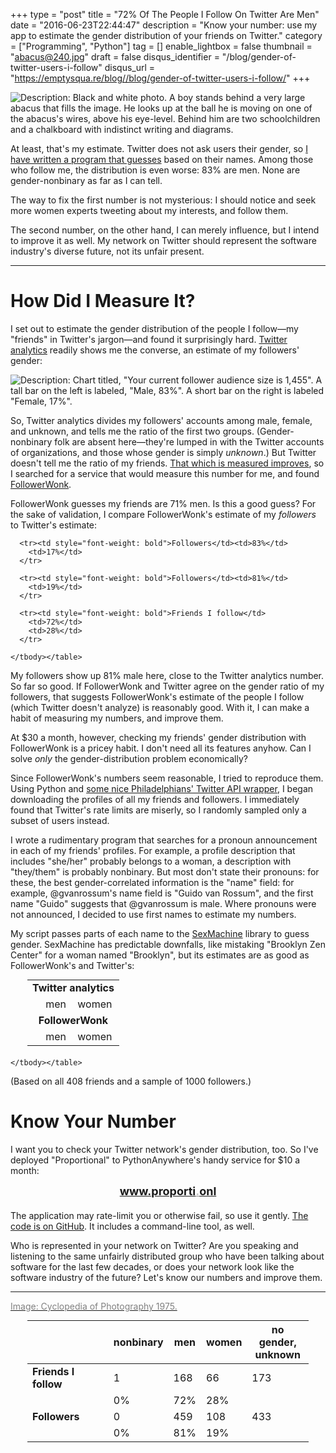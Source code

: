 +++
type = "post"
title = "72% Of The People I Follow On Twitter Are Men"
date = "2016-06-23T22:44:47"
description = "Know your number: use my app to estimate the gender distribution of your friends on Twitter."
category = ["Programming", "Python"]
tag = []
enable_lightbox = false
thumbnail = "abacus@240.jpg"
draft = false
disqus_identifier = "/blog/gender-of-twitter-users-i-follow"
disqus_url = "https://emptysqua.re/blog//blog/gender-of-twitter-users-i-follow/"
+++

<p><img alt="Description: Black and white photo. A boy stands behind a very large abacus that fills the image. He looks up at the ball he is moving on one of the abacus's wires, above his eye-level. Behind him are two schoolchildren and a chalkboard with indistinct writing and diagrams." src="abacus.jpg" /></p>
<p>At least, that's my estimate. Twitter does not ask users their gender, so <a href="https://www.proporti.onl/">I have written a program that guesses</a> based on their names. Among those who follow me, the distribution is even worse: 83% are men. None are gender-nonbinary as far as I can tell.</p>
<p>The way to fix the first number is not mysterious: I should notice and seek more women experts tweeting about my interests, and follow them.</p>
<p>The second number, on the other hand, I can merely influence, but I intend to improve it as well. My network on Twitter should represent the software industry's diverse future, not its unfair present.</p>
<hr />
<h1 id="how-did-i-measure-it">How Did I Measure It?</h1>
<p>I set out to estimate the gender distribution of the people I follow&mdash;my "friends" in Twitter's jargon&mdash;and found it surprisingly hard. <a href="https://analytics.twitter.com">Twitter analytics</a> readily shows me the converse, an estimate of my followers' gender:</p>
<p><img alt="Description: Chart titled, &quot;Your current follower audience size is 1,455&quot;. A tall bar on the left is labeled, &quot;Male, 83%&quot;. A short bar on the right is labeled &quot;Female, 17%&quot;." src="twitter-analytics.png" /></p>
<p>So, Twitter analytics divides my followers' accounts among male, female, and unknown, and tells me the ratio of the first two groups. (Gender-nonbinary folk are absent here&mdash;they're lumped in with the Twitter accounts  of organizations, and those whose gender is simply <em>unknown</em>.) But Twitter doesn't tell me the ratio of my friends. <a href="http://english.stackexchange.com/questions/14952/that-which-is-measured-improves">That which is measured improves</a>, so I searched for a service that would measure this number for me, and found <a href="https://moz.com/followerwonk/">FollowerWonk</a>.</p>
<p>FollowerWonk guesses my friends are 71% men. Is this a good guess? For the sake of validation, I compare FollowerWonk's estimate of my <em>followers</em> to Twitter's estimate:</p>
<table class="table table-striped" style="margin:auto; width: 450px; margin-bottom: 20px">
<tr><td colspan=3 align=center style="font-weight: bold">Twitter analytics</td></tr><tr><td>&nbsp;</th><td>men</td><td>women</td></tr>

      <tr><td style="font-weight: bold">Followers</td><td>83%</td>
        <td>17%</td>
      </tr>

<tr><td colspan=3 align=center style="font-weight: bold">FollowerWonk</td></tr><tr><td>&nbsp;</th><td>men</td><td>women</td></tr>

      <tr><td style="font-weight: bold">Followers</td><td>81%</td>
        <td>19%</td>
      </tr>

      <tr><td style="font-weight: bold">Friends I follow</td>
        <td>72%</td>
        <td>28%</td>
      </tr>

    </tbody></table>

<p>My followers show up 81% male here, close to the Twitter analytics number. So far so good. If FollowerWonk and Twitter agree on the gender ratio of my followers, that suggests FollowerWonk's estimate of the people I follow (which Twitter doesn't analyze) is reasonably good. With it, I can make a habit of measuring my numbers, and improve them.</p>
<p>At $30 a month, however, checking my friends' gender distribution with FollowerWonk is a pricey habit. I don't need all its features anyhow. Can I solve <em>only</em> the gender-distribution problem economically?</p>
<p>Since FollowerWonk's numbers seem reasonable, I tried to reproduce them. Using Python and <a href="https://github.com/bear/python-twitter/graphs/contributors">some nice Philadelphians' Twitter API wrapper</a>, I began downloading the profiles of all my friends and followers. I immediately found that Twitter's rate limits are miserly, so I randomly sampled only a subset of users instead.</p>
<p>I wrote a rudimentary program that searches for a pronoun announcement in each of my friends' profiles. For example, a profile description that includes "she/her" probably belongs to a woman, a description with "they/them" is probably nonbinary. But most don't state their pronouns: for these, the best gender-correlated information is the "name" field: for example, @gvanrossum's name field is "Guido van Rossum", and the first name "Guido" suggests that @gvanrossum is male. Where pronouns were not announced, I decided to use first names to estimate my numbers.</p>
<p>My script passes parts of each name to the <a href="https://pypi.python.org/pypi/SexMachine/">SexMachine</a> library to guess gender. SexMachine has predictable downfalls, like mistaking "Brooklyn Zen Center" for a woman named "Brooklyn", but its estimates are as good as FollowerWonk's and Twitter's: </p>
<table class="table table-striped" style="margin:auto; width: 450px; margin-bottom: 20px">
      <thead style="font-weight: bold"><tr><th>&nbsp;</th><th>nonbinary</th><th>men</th><th>women</th><th>no gender,<br>unknown</th></tr></thead>
      <tbody><tr><td style="font-weight: bold">Friends I follow</td><td>1</td><td>168</td><td>66</td><td>173</td></tr>
      <tr>
        <td>&nbsp;</td>
        <td>0%</td>
        <td>72%</td>
        <td>28%</td>
        <td>&nbsp;</td>
      </tr>
      <tr><td style="font-weight: bold">Followers</td><td>0</td><td>459</td><td>108</td><td>433</td></tr>
      <tr>
        <td>&nbsp;</td>
        <td>0%</td>
        <td>81%</td>
        <td>19%</td>
        <td>&nbsp;</td>
      </tr>

    </tbody></table>

<p>(Based on all 408 friends and a sample of 1000 followers.)</p>
<h1 id="know-your-number">Know Your Number</h1>
<p>I want you to check your Twitter network's gender distribution, too. So I've deployed "Proportional" to PythonAnywhere's handy service for $10 a month:</p>
<div style="text-align: center; margin-bottom: 20px">
<a style="font-weight: bold; font-size: large" href="https://www.proporti.onl/">www.proporti<span style="opacity: 0.5; color: gray">.</span>onl</a>
</div>

<p>The application may rate-limit you or otherwise fail, so use it gently. <a href="https://github.com/ajdavis/twitter-gender-distribution">The code is on GitHub</a>. It includes a command-line tool, as well.</p>
<p>Who is represented in your network on Twitter? Are you speaking and listening to the same unfairly distributed group who have been talking about software for the last few decades, or does your network look like the software industry of the future? Let's know our numbers and improve them.</p>
<hr />
<p><a href="https://www.flickr.com/photos/35168673@N03/3793255026"><span style="color: gray">Image: Cyclopedia of Photography 1975.</span></a></p>
